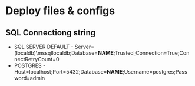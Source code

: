 # Deploy files & configs

## SQL Connectiong string

+ SQL SERVER DEFAULT -  Server=(localdb)\\mssqllocaldb;Database=**NAME**;Trusted_Connection=True;ConnectRetryCount=0 
+ POSTGRES -            Host=localhost;Port=5432;Database=**NAME**;Username=postgres;Password=admin

